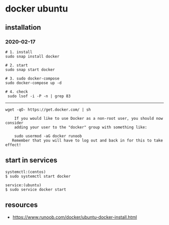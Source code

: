# docker ubuntu

## installation

### 2020-02-17
```shell
# 1. install
sudo snap install docker

# 2. start
sudo snap start docker

# 3. sudo docker-compose
sudo docker-compose up -d

# 4. check
 sudo lsof -i -P -n | grep 83
```

--- 
~~~
wget -qO- https://get.docker.com/ | sh
~~~

~~~
    If you would like to use Docker as a non-root user, you should now consider
    adding your user to the "docker" group with something like:

    sudo usermod -aG docker runoob
   Remember that you will have to log out and back in for this to take effect!  
~~~

## start in services
~~~
systemctl:(centos)
$ sudo systemctl start docker

service:(ubuntu)
$ sudo service docker start
~~~

## resources
- https://www.runoob.com/docker/ubuntu-docker-install.html